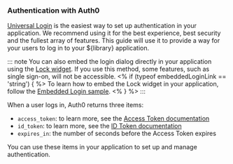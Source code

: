 ### Authentication with Auth0

<a href="/hosted-pages/login" target="_blank" rel="noreferrer">Universal Login</a> is the easiest way to set up authentication in your application. We recommend using it for the best experience, best security and the fullest array of features. This guide will use it to provide a way for your users to log in to your ${library} application.

::: note
You can also embed the login dialog directly in your application using the <a href="/lock" target="_blank" rel="noreferrer">Lock widget</a>. If you use this method, some features, such as single sign-on, will not be accessible. 
<% if (typeof embeddedLoginLink == 'string') { %>
To learn how to embed the Lock widget in your application, follow the <a href="$embeddedLoginLink" target="_blank" rel="noreferrer">Embedded Login sample</a>.
<% } %>
:::

When a user logs in, Auth0 returns three items:
* `access_token`: to learn more, see the <a href="/tokens/concepts/access-tokens" target="_blank" rel="noreferrer">Access Token documentation</a>
* `id_token`: to learn more, see the <a href="/tokens/concepts/id-tokens" target="_blank" rel="noreferrer">ID Token documentation</a>
* `expires_in`: the number of seconds before the Access Token expires

You can use these items in your application to set up and manage authentication. 
